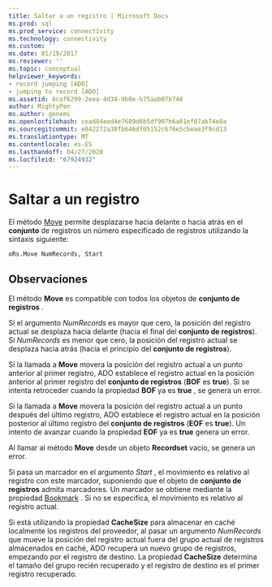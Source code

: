```yaml
---
title: Saltar a un registro | Microsoft Docs
ms.prod: sql
ms.prod_service: connectivity
ms.technology: connectivity
ms.custom: ''
ms.date: 01/19/2017
ms.reviewer: ''
ms.topic: conceptual
helpviewer_keywords:
- record jumping [ADO]
- jumping to record [ADO]
ms.assetid: 6caf6299-2eea-4d34-9b0e-b75aab07b740
author: MightyPen
ms.author: genemi
ms.openlocfilehash: cead84eed4e7689d6b5df907b6a61ef07ab74e8a
ms.sourcegitcommit: e042272a38fb646df05152c676e5cbeae3f9cd13
ms.translationtype: MT
ms.contentlocale: es-ES
ms.lasthandoff: 04/27/2020
ms.locfileid: "67924932"
---
```

# <a name="jumping-to-a-record"></a>Saltar a un registro
El método [Move](../../../ado/reference/ado-api/move-method-ado.md) permite desplazarse hacia delante o hacia atrás en el **conjunto** de registros un número especificado de registros utilizando la sintaxis siguiente:  
  
```  
oRs.Move NumRecords, Start  
```  
  
## <a name="remarks"></a>Observaciones  
 El método **Move** es compatible con todos los objetos de **conjunto de registros** .  
  
 Si el argumento *NumRecords* es mayor que cero, la posición del registro actual se desplaza hacia delante (hacia el final del **conjunto de registros**). Si *NumRecords* es menor que cero, la posición del registro actual se desplaza hacia atrás (hacia el principio del **conjunto de registros**).  
  
 Si la llamada a **Move** movera la posición del registro actual a un punto anterior al primer registro, ADO establece el registro actual en la posición anterior al primer registro del **conjunto de registros** (**BOF** es **true**). Si se intenta retroceder cuando la propiedad **BOF** ya es **true** , se genera un error.  
  
 Si la llamada a **Move** movera la posición del registro actual a un punto después del último registro, ADO establece el registro actual en la posición posterior al último registro del **conjunto de registros** (**EOF** es **true**). Un intento de avanzar cuando la propiedad **EOF** ya es **true** genera un error.  
  
 Al llamar al método **Move** desde un objeto **Recordset** vacío, se genera un error.  
  
 Si pasa un marcador en el argumento *Start* , el movimiento es relativo al registro con este marcador, suponiendo que el objeto de **conjunto de registros** admita marcadores. Un marcador se obtiene mediante la propiedad [Bookmark](../../../ado/reference/ado-api/bookmark-property-ado.md) . Si no se especifica, el movimiento es relativo al registro actual.  
  
 Si está utilizando la propiedad **CacheSize** para almacenar en caché localmente los registros del proveedor, al pasar un argumento *NumRecords* que mueve la posición del registro actual fuera del grupo actual de registros almacenados en caché, ADO recupera un nuevo grupo de registros, empezando por el registro de destino. La propiedad **CacheSize** determina el tamaño del grupo recién recuperado y el registro de destino es el primer registro recuperado.
